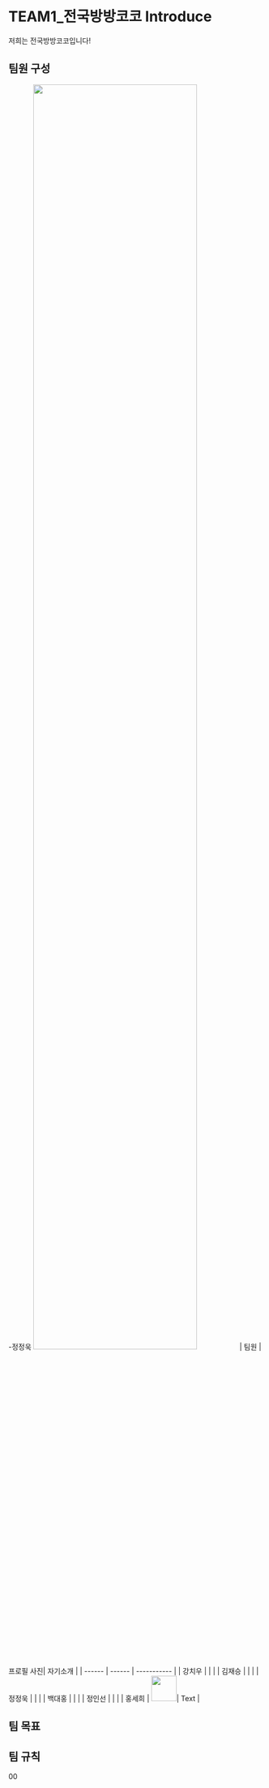 # TEAM1_전국방방코코 Introduce
저희는 전국방방코코입니다!
## 팀원 구성
-정정욱 
<img width="80%" src="https://user-images.githubusercontent.com/16822641/109461495-913fc480-7aa5-11eb-9d0e-aff762669f98.gif"/>
| 팀원   | 프로필 사진| 자기소개 |
| ------ | ------ | ----------- |
| 강치우 |        |             |
| 김재승 |        |             |
| 정정욱 |        |             |
| 백대홍 |        |             |
| 정인선 |        |             |
| 홍세희 | <img width="50" height="50" border:0px src="https://github.com/APP-iOS3rd/TEAM1_CodingEveryWhere/assets/103061387/b21a81ed-1c44-46bc-b9b4-93ca1e629067"/>| Text        |
## 팀 목표 

## 팀 규칙
00
